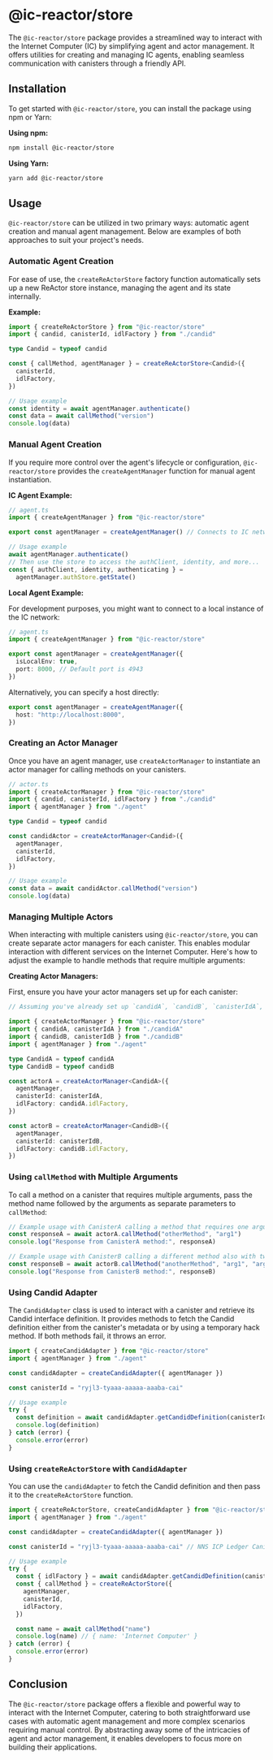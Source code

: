 # @ic-reactor/store

The `@ic-reactor/store` package provides a streamlined way to interact with the Internet Computer (IC) by simplifying agent and actor management. It offers utilities for creating and managing IC agents, enabling seamless communication with canisters through a friendly API.

## Installation

To get started with `@ic-reactor/store`, you can install the package using npm or Yarn:

**Using npm:**

```bash
npm install @ic-reactor/store
```

**Using Yarn:**

```bash
yarn add @ic-reactor/store
```

## Usage

`@ic-reactor/store` can be utilized in two primary ways: automatic agent creation and manual agent management. Below are examples of both approaches to suit your project's needs.

### Automatic Agent Creation

For ease of use, the `createReActorStore` factory function automatically sets up a new ReActor store instance, managing the agent and its state internally.

**Example:**

```typescript
import { createReActorStore } from "@ic-reactor/store"
import { candid, canisterId, idlFactory } from "./candid"

type Candid = typeof candid

const { callMethod, agentManager } = createReActorStore<Candid>({
  canisterId,
  idlFactory,
})

// Usage example
const identity = await agentManager.authenticate()
const data = await callMethod("version")
console.log(data)
```

### Manual Agent Creation

If you require more control over the agent's lifecycle or configuration, `@ic-reactor/store` provides the `createAgentManager` function for manual agent instantiation.

**IC Agent Example:**

```typescript
// agent.ts
import { createAgentManager } from "@ic-reactor/store"

export const agentManager = createAgentManager() // Connects to IC network by default

// Usage example
await agentManager.authenticate()
// Then use the store to access the authClient, identity, and more...
const { authClient, identity, authenticating } =
  agentManager.authStore.getState()
```

**Local Agent Example:**

For development purposes, you might want to connect to a local instance of the IC network:

```typescript
// agent.ts
import { createAgentManager } from "@ic-reactor/store"

export const agentManager = createAgentManager({
  isLocalEnv: true,
  port: 8000, // Default port is 4943
})
```

Alternatively, you can specify a host directly:

```typescript
export const agentManager = createAgentManager({
  host: "http://localhost:8000",
})
```

### Creating an Actor Manager

Once you have an agent manager, use `createActorManager` to instantiate an actor manager for calling methods on your canisters.

```typescript
// actor.ts
import { createActorManager } from "@ic-reactor/store"
import { candid, canisterId, idlFactory } from "./candid"
import { agentManager } from "./agent"

type Candid = typeof candid

const candidActor = createActorManager<Candid>({
  agentManager,
  canisterId,
  idlFactory,
})

// Usage example
const data = await candidActor.callMethod("version")
console.log(data)
```

### Managing Multiple Actors

When interacting with multiple canisters using `@ic-reactor/store`, you can create separate actor managers for each canister. This enables modular interaction with different services on the Internet Computer. Here's how to adjust the example to handle methods that require multiple arguments:

**Creating Actor Managers:**

First, ensure you have your actor managers set up for each canister:

```typescript
// Assuming you've already set up `candidA`, `candidB`, `canisterIdA`, `canisterIdB`, and `agentManager`

import { createActorManager } from "@ic-reactor/store"
import { candidA, canisterIdA } from "./candidA"
import { candidB, canisterIdB } from "./candidB"
import { agentManager } from "./agent"

type CandidA = typeof candidA
type CandidB = typeof candidB

const actorA = createActorManager<CandidA>({
  agentManager,
  canisterId: canisterIdA,
  idlFactory: candidA.idlFactory,
})

const actorB = createActorManager<CandidB>({
  agentManager,
  canisterId: canisterIdB,
  idlFactory: candidB.idlFactory,
})
```

### Using `callMethod` with Multiple Arguments

To call a method on a canister that requires multiple arguments, pass the method name followed by the arguments as separate parameters to `callMethod`:

```typescript
// Example usage with CanisterA calling a method that requires one argument
const responseA = await actorA.callMethod("otherMethod", "arg1")
console.log("Response from CanisterA method:", responseA)

// Example usage with CanisterB calling a different method also with two arguments
const responseB = await actorB.callMethod("anotherMethod", "arg1", "arg2")
console.log("Response from CanisterB method:", responseB)
```

### Using Candid Adapter

The `CandidAdapter` class is used to interact with a canister and retrieve its Candid interface definition. It provides methods to fetch the Candid definition either from the canister's metadata or by using a temporary hack method.
If both methods fail, it throws an error.

```typescript
import { createCandidAdapter } from "@ic-reactor/store"
import { agentManager } from "./agent"

const candidAdapter = createCandidAdapter({ agentManager })

const canisterId = "ryjl3-tyaaa-aaaaa-aaaba-cai"

// Usage example
try {
  const definition = await candidAdapter.getCandidDefinition(canisterId)
  console.log(definition)
} catch (error) {
  console.error(error)
}
```

### Using `createReActorStore` with `CandidAdapter`

You can use the `candidAdapter` to fetch the Candid definition and then pass it to the `createReActorStore` function.

```typescript
import { createReActorStore, createCandidAdapter } from "@ic-reactor/store"
import { agentManager } from "./agent"

const candidAdapter = createCandidAdapter({ agentManager })

const canisterId = "ryjl3-tyaaa-aaaaa-aaaba-cai" // NNS ICP Ledger Canister

// Usage example
try {
  const { idlFactory } = await candidAdapter.getCandidDefinition(canisterId)
  const { callMethod } = createReActorStore({
    agentManager,
    canisterId,
    idlFactory,
  })

  const name = await callMethod("name")
  console.log(name) // { name: 'Internet Computer' }
} catch (error) {
  console.error(error)
}
```

## Conclusion

The `@ic-reactor/store` package offers a flexible and powerful way to interact with the Internet Computer, catering to both straightforward use cases with automatic agent management and more complex scenarios requiring manual control. By abstracting away some of the intricacies of agent and actor management, it enables developers to focus more on building their applications.
